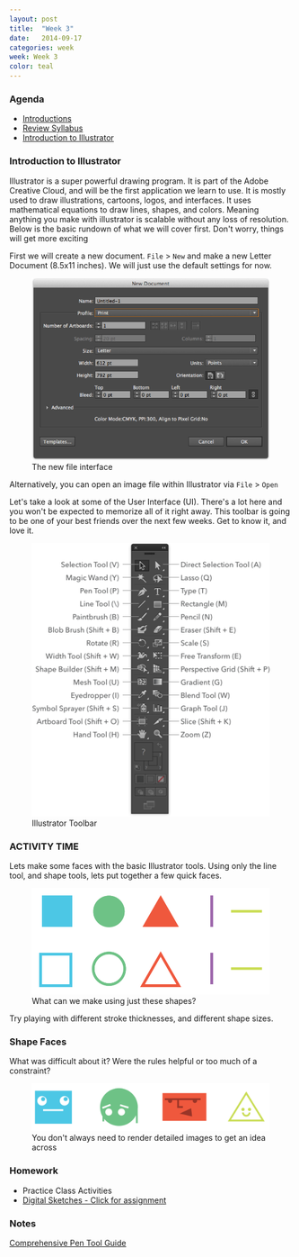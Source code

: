 ```yaml
---
layout: post
title:  "Week 3"
date:   2014-09-17
categories: week
week: Week 3
color: teal
---
```


### Agenda
- [Introductions](http://slides.com/trevormcnaughton/hi/live#/)
- [Review Syllabus](/files/syllabus.pdf)
- [Introduction to Illustrator](#intro-to-illustrator)

### Introduction to Illustrator
Illustrator is a super powerful drawing program. It is part of the Adobe Creative Cloud, and will be the first application we learn to use. It is mostly used to draw illustrations, cartoons, logos, and interfaces. It uses mathematical equations to draw lines, shapes, and colors. Meaning anything you make with illustrator is scalable without any loss of resolution. Below is the basic rundown of what we will cover first. Don't worry, things will get more exciting

First we will create a new document. `File` > `New` and make a new Letter Document (8.5x11 inches). We will just use the default settings for now.
<figure>
  <img src="/images/week1/ai-new-doc.png" alt="" />
  <figcaption>The new file interface</figcaption>
</figure>

Alternatively, you can open an image file within Illustrator via `File` > `Open`

Let's take a look at some of the User Interface (UI). There's a lot here and you won't be expected to memorize all of it right away. This toolbar is going to be one of your best friends over the next few weeks. Get to know it, and love it.
<figure>
  <img src="/images/week1/ai-toolbar.png" alt="">
  <figcaption>Illustrator Toolbar</figcaption>
  </img>
</figure>

### ACTIVITY TIME
Lets make some faces with the basic Illustrator tools. Using only the line tool, and shape tools, lets put together a few quick faces.
<figure>
  <img src="/images/week1/activity-shapes.png" alt="">
  <figcaption>What can we make using just these shapes?</figcaption>
</figure>
Try playing with different stroke thicknesses, and different shape sizes.

### Shape Faces
What was difficult about it? Were the rules helpful or too much of a constraint?
<figure>
  <img src="/images/week1/activity-shape-faces.png" alt="">
  <figcaption>You don't always need to render detailed images to get an idea across</figcaption>
</figure>

### Homework
- Practice Class Activities
- [Digital Sketches - Click for assignment](assignments/assignment-01)

### Notes
[Comprehensive Pen Tool Guide](http://design.tutsplus.com/tutorials/illustrators-pen-tool-the-comprehensive-guide--vector-141)
